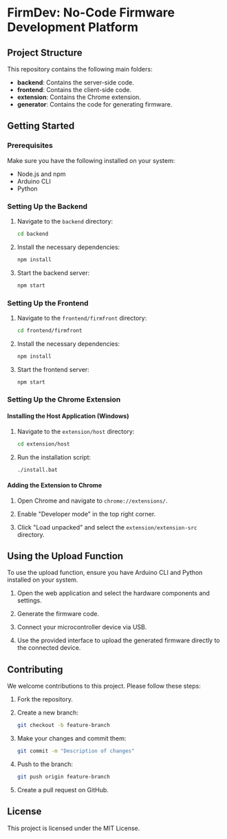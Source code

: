 # FirmDev: No-Code Firmware Development Platform

## Project Structure

This repository contains the following main folders:

- **backend**: Contains the server-side code.
- **frontend**: Contains the client-side code.
- **extension**: Contains the Chrome extension.
- **generator**: Contains the code for generating firmware.

## Getting Started

### Prerequisites

Make sure you have the following installed on your system:

- Node.js and npm
- Arduino CLI
- Python

### Setting Up the Backend

1. Navigate to the `backend` directory:
    ```sh
    cd backend
    ```

2. Install the necessary dependencies:
    ```sh
    npm install
    ```

3. Start the backend server:
    ```sh
    npm start
    ```

### Setting Up the Frontend

1. Navigate to the `frontend/firmfront` directory:
    ```sh
    cd frontend/firmfront
    ```

2. Install the necessary dependencies:
    ```sh
    npm install
    ```

3. Start the frontend server:
    ```sh
    npm start
    ```

### Setting Up the Chrome Extension

#### Installing the Host Application (Windows)

1. Navigate to the `extension/host` directory:
    ```sh
    cd extension/host
    ```

2. Run the installation script:
    ```sh
    ./install.bat
    ```

#### Adding the Extension to Chrome

1. Open Chrome and navigate to `chrome://extensions/`.

2. Enable "Developer mode" in the top right corner.

3. Click "Load unpacked" and select the `extension/extension-src` directory.

## Using the Upload Function

To use the upload function, ensure you have Arduino CLI and Python installed on your system.

1. Open the web application and select the hardware components and settings.

2. Generate the firmware code.

3. Connect your microcontroller device via USB.

4. Use the provided interface to upload the generated firmware directly to the connected device.

## Contributing

We welcome contributions to this project. Please follow these steps:

1. Fork the repository.

2. Create a new branch:
    ```sh
    git checkout -b feature-branch
    ```

3. Make your changes and commit them:
    ```sh
    git commit -m "Description of changes"
    ```

4. Push to the branch:
    ```sh
    git push origin feature-branch
    ```

5. Create a pull request on GitHub.

## License

This project is licensed under the MIT License.
